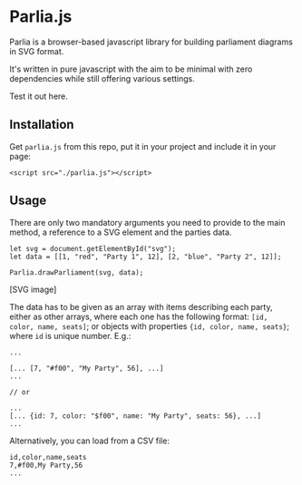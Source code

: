 # Parlia.js

Parlia is a browser-based javascript library for building parliament diagrams in SVG format.

It's written in pure javascript with the aim to be minimal with zero dependencies while still offering various settings.

Test it out here.


## Installation

Get `parlia.js` from this repo, put it in your project and include it in your page:

```
<script src="./parlia.js"></script>
```

## Usage

There are only two mandatory arguments you need to provide to the main method, a reference to a SVG element and the parties data.

```
let svg = document.getElementById("svg");
let data = [[1, "red", "Party 1", 12], [2, "blue", "Party 2", 12]];

Parlia.drawParliament(svg, data);
```

[SVG image]

The data has to be given as an array with items describing each party, either as other arrays, where each one has the following format: `[id, color, name, seats]`; or objects with properties `{id, color, name, seats}`; where `id` is unique number.  E.g.:

```
...

[... [7, "#f00", "My Party", 56], ...]
...

// or

...
[... {id: 7, color: "$f00", name: "My Party", seats: 56}, ...]
...
```

Alternatively, you can load from a CSV file:

```
id,color,name,seats
7,#f00,My Party,56
...
```
